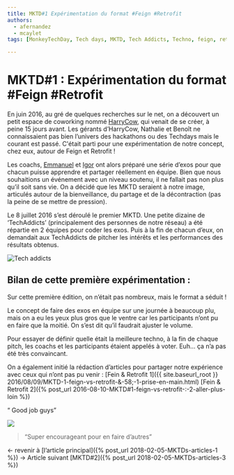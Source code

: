 ```yaml
---
title: MKTD#1 Expérimentation du format #Feign #Retrofit
authors:
  - afernandez
  - mcaylet
tags: [MonkeyTechDay, Tech days, MKTD, Tech Addicts, Techno, feign, retrofit]

---
```



# MKTD#1 : Expérimentation du format #Feign #Retrofit
En juin 2016, au gré de quelques recherches sur le net, on a découvert un petit espace de coworking nommé [HarryCow](https://www.harrycow.com/), <!--more-->qui venait de se créer, à peine 15 jours avant. Les gérants d’HarryCow, Nathalie et Benoît ne connaissaient pas bien l’univers des hackathons ou des Techdays mais le courant est passé. C'était parti pour une expérimentation de notre concept, chez eux, autour de Feign et Retrofit !

Les coachs, [Emmanuel](https://twitter.com/EmmanuelVinas) et [Igor](https://twitter.com/ilaborie) ont alors préparé une série d’exos pour que chacun puisse apprendre et partager réellement en équipe.
Bien que nous souhaitions un événement avec un niveau soutenu, il ne fallait pas non plus qu’il soit sans vie. On a décidé que les MKTD seraient à notre image, articulés autour de la bienveillance, du partage et de la décontraction (pas la peine de se mettre de pression).

Le 8 juillet 2016 s’est déroulé le premier MKTD. Une petite dizaine de ‘TechAddicts’ (principalement des personnes de notre réseau) a été répartie en 2 équipes pour coder les exos. Puis à la fin de chacun d’eux, on demandait aux TechAddicts de pitcher les intérêts et les performances des résultats obtenus.

![Tech addicts](https://lh4.googleusercontent.com/un-LFaEUjw2fq2j-1A1DkNZwxykwfRDqkauqsotjsJX72l1H8q3t5rMznH5ExHwmGgFcPVrVe5XSC2UTD70m=w1867-h903)

## Bilan de cette première expérimentation : 

Sur cette première édition, on n’était pas nombreux, mais le format a séduit !

Le concept de faire des exos en équipe sur une journée à beaucoup plu, mais on a eu les yeux plus gros que le ventre car les participants n’ont pu en faire que la moitié. On s’est dit qu’il faudrait ajuster le volume.

Pour essayer de définir quelle était la meilleure techno, à la fin de chaque pitch, les coachs et les participants étaient appelés à voter. Euh… ça n’a pas été très convaincant. 

On a également initié la rédaction d’articles pour partager notre expérience avec ceux qui n’ont pas pu venir :
[Fein & Retrofit 1]({{ site.baseurl_root }}
2016/08/09/MKTD-1-feign-vs-retrofit-&-58;-1-prise-en-main.html)
[Fein & Retrofit 2]({% post_url 2016-08-10-MKTD#1-feign-vs-retrofit-&#58;-2-aller-plus-loin %})


 “ Good job guys”
 
![](https://lh5.googleusercontent.com/K7aX7BkjdIpTydNUEbUYTeWgumWxHHoErTQrcoGHnTHTOS5ccqPYUcf8ZItRwBuySk1lkoL0YkZbf0e3X0O-=w1867-h903)

 > “Super encourageant pour en faire d’autres”

← revenir à [l’article principal]({% post_url 2018-02-05-MKTDs-articles-1 %}) → Article suivant [MKTD#2]({% post_url 2018-02-05-MKTDs-articles-3 %})



